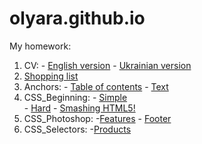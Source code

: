 # olyara.github.io
My homework:
1. CV: - [English version](https://olyara.github.io/CV/cv_en.html)
       - [Ukrainian version](https://olyara.github.io/CV/cv_uk.html)
2. [Shopping list](https://olyara.github.io/Shopping-list/task1.html)
3. Anchors: - [Table of contents](https://olyara.github.io/Anchors/task2_1.html) 
            - [Text](https://olyara.github.io/Anchors/task2_2.html)
4. CSS_Beginning: - [Simple](https://olyara.github.io/styles-simple/)  
           - [Hard](https://olyara.github.io/styles-hard/)
           - [Smashing HTML5!](https://olyara.github.io/smashingHTML5/)
5. CSS_Photoshop: -[Features](https://olyara.github.io/features-photoshop/)
                  - [Footer](https://olyara.github.io/footer-photoshop/)
6. CSS_Selectors: -[Products](https://olyara.github.io/products/)                 

